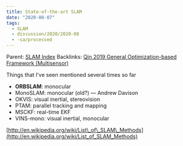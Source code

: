 ```yaml
---
title: State-of-the-art SLAM
date: "2020-08-07"
tags:
  - SLAM
  - discussion/2020/2020-08
  - -sa/processed
---
```


Parent: [SLAM Index](slam-index.md)
Backlinks: [Qin 2019 General Optimization-based Framework (Multisensor)](qin-2019-general-optimization-based-framework-(multisensor).md)

Things that I've seen mentioned several times so far

*   **ORBSLAM**: monocular
*   MonoSLAM: monocular (old?) — Andrew Davison
*   OKVIS: visual inertial, stereovision
*   PTAM: parallel tracking and mapping
*   MSCKF: real-time EKF
*   VINS-mono: visual inertial, monocular

[http://en.wikipedia.org/wiki/List\_of\_SLAM\_Methods](http://en.wikipedia.org/wiki/List_of_SLAM_Methods)

